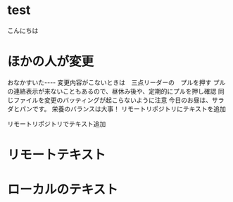 # test
こんにちは

# ほかの人が変更

おなかすいた----
変更内容がこないときは　三点リーダーの　プルを押す
プルの連絡表示が来ないこともあるので、昼休み後や、定期的にプルを押し確認
同じファイルを変更のバッティングが起こらないように注意
今日のお昼は、サラダとパンです。
栄養のバランスは大事！
リモートリポジトリにテキストを追加

リモートリポジトリでテキスト追加
# リモートテキスト
# ローカルのテキスト